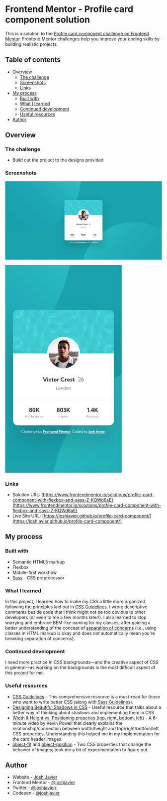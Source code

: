 # Frontend Mentor - Profile card component solution

This is a solution to the [Profile card component challenge on Frontend Mentor](https://www.frontendmentor.io/challenges/profile-card-component-cfArpWshJ). Frontend Mentor challenges help you improve your coding skills by building realistic projects. 

## Table of contents

- [Overview](#overview)
  - [The challenge](#the-challenge)
  - [Screenshots](#screenshots)
  - [Links](#links)
- [My process](#my-process)
  - [Built with](#built-with)
  - [What I learned](#what-i-learned)
  - [Continued development](#continued-development)
  - [Useful resources](#useful-resources)
- [Author](#author)

## Overview

### The challenge

- Build out the project to the designs provided

### Screenshots

![](images/screenshot-desktop.png)

![](images/screenshot-mobile.png)

### Links

- Solution URL: [https://www.frontendmentor.io/solutions/profile-card-component-with-flexbox-and-sass-Z-KQWd6aE](https://www.frontendmentor.io/solutions/profile-card-component-with-flexbox-and-sass-Z-KQWd6aE)
- Live Site URL: [https://joshjavier.github.io/profile-card-component/](https://joshjavier.github.io/profile-card-component/)

## My process

### Built with

- Semantic HTML5 markup
- Flexbox
- Mobile-first workflow
- [Sass](https://sass-lang.com/) - CSS preprocessor

### What I learned

In this project, I learned how to make my CSS a little more organized, following the principles laid out in [CSS Guidelines](https://cssguidelin.es/). I wrote descriptive comments beside code that I think might not be too obvious to other developers (or even to me a few months later!). I also learned to stop worrying and embrace BEM-like naming for my classes, after gaining a better understanding of the concept of [separation of concerns](https://cssguidelin.es/#misconceptions) (i.e., using classes in HTML markup is okay and does *not* automatically mean you're breaking separation of concerns).

### Continued development

I need more practice in CSS backgrounds&mdash;and the creative aspect of CSS in general&mdash;as working on the backgrounds is the most difficult aspect of this project for me.

### Useful resources

- [CSS Guidelines](https://cssguidelin.es/) - This comprehensive resource is a must-read for those who want to write better CSS (along with [Sass Guidelines](https://sass-guidelin.es/)).
- [Designing Beautiful Shadows in CSS](https://www.joshwcomeau.com/css/designing-shadows/) - Useful resource that talks about a better way of thinking about shadows and implementing them in CSS.
- [Width & Height vs. Positioning properies (top, right, bottom, left)](https://www.youtube.com/watch?v=QGKO0PGzFXQ) - A 6-minute video by Kevin Powell that clearly explains the relationship/connection between width/height and top/right/bottom/left CSS properties. Understanding this helped me in my implementation for the card header images.
- [object-fit](https://css-tricks.com/almanac/properties/o/object-fit/) and [object-position](https://css-tricks.com/almanac/properties/o/object-position/) - Two CSS properties that change the behavior of images; took me a bit of experimentation to figure out.

## Author

- Website - [Josh Javier](https://joshjavier.com/)
- Frontend Mentor - [@joshjavier](https://www.frontendmentor.io/profile/joshjavier)
- Twitter - [@joshjavierr](https://twitter.com/joshjavierr)
- Codepen - [@joshjavier](https://codepen.io/joshjavier/)
